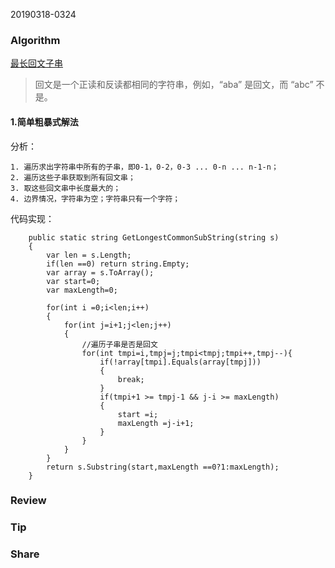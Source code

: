 20190318-0324

### Algorithm

[最长回文子串]([https://elanderson.net/2018/04/run-multiple-projects-in-visual-studio-code/](https://leetcode-cn.com/explore/interview/card/tencent/221/array-and-strings/896/))

>回文是一个正读和反读都相同的字符串，例如，“aba” 是回文，而 “abc” 不是。

#### 1.简单粗暴式解法
   
分析：

    1. 遍历求出字符串中所有的子串，即0-1，0-2，0-3 ... 0-n ... n-1-n；
    2. 遍历这些子串获取到所有回文串；
    3. 取这些回文串中长度最大的；
    4. 边界情况，字符串为空；字符串只有一个字符；

代码实现：

        public static string GetLongestCommonSubString(string s)
        {
            var len = s.Length;
            if(len ==0) return string.Empty;
            var array = s.ToArray();
            var start=0;
            var maxLength=0;

            for(int i =0;i<len;i++)
            {
                for(int j=i+1;j<len;j++)
                {
                    //遍历子串是否是回文                    
                    for(int tmpi=i,tmpj=j;tmpi<tmpj;tmpi++,tmpj--){
                        if(!array[tmpi].Equals(array[tmpj]))
                        {
                            break;
                        }
                        if(tmpi+1 >= tmpj-1 && j-i >= maxLength)
                        {
                            start =i;
                            maxLength =j-i+1;
                        }
                    }
                }
            }
            return s.Substring(start,maxLength ==0?1:maxLength);
        }  


### Review


### Tip


### Share

